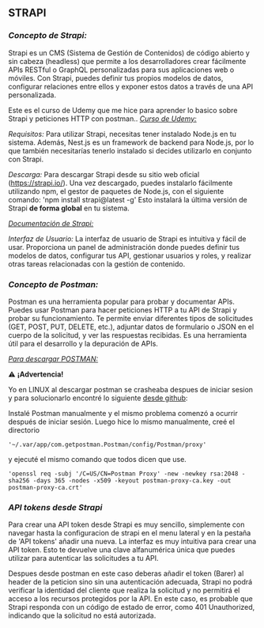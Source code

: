 
## **STRAPI** 

### *Concepto de Strapi:*

Strapi es un CMS (Sistema de Gestión de Contenidos) de código abierto y sin cabeza (headless) que permite a los desarrolladores crear fácilmente APIs RESTful o GraphQL personalizadas para sus aplicaciones web o móviles. Con Strapi, puedes definir tus propios modelos de datos, configurar relaciones entre ellos y exponer estos datos a través de una API personalizada.

Este es el curso de Udemy que me hice para aprender lo basico sobre Strapi y peticiones HTTP con postman..
[*Curso de Udemy:*](https://www.udemy.com/course/strapi-v4-curso-introductorio-gratuito-desde-cero/) 


*Requisitos:*
Para utilizar Strapi, necesitas tener instalado Node.js en tu sistema. Además, Nest.js es un framework de backend para Node.js, por lo que también necesitarías tenerlo instalado si decides utilizarlo en conjunto con Strapi.

*Descarga:*
Para descargar Strapi desde su sitio web oficial (https://strapi.io/). Una vez descargado, puedes instalarlo fácilmente utilizando npm, el gestor de paquetes de Node.js,
con el siguiente comando:
'npm install strapi@latest -g'
Esto instalará la última versión de Strapi **de forma global** en tu sistema.

[*Documentación de Strapi:* ](https://docs.strapi.io/)


*Interfaz de Usuario:*
La interfaz de usuario de Strapi es intuitiva y fácil de usar.
Proporciona un panel de administración donde puedes definir tus modelos de datos, configurar tus API, gestionar usuarios y roles, y realizar otras tareas relacionadas con la gestión de contenido.

### *Concepto de Postman:*

Postman es una herramienta popular para probar y documentar APIs. Puedes usar Postman para hacer peticiones HTTP a tu API de Strapi y probar su funcionamiento.
Te permite enviar diferentes tipos de solicitudes (GET, POST, PUT, DELETE, etc.), adjuntar datos de formulario o JSON en el cuerpo de la solicitud, y ver las respuestas recibidas.
Es una herramienta útil para el desarrollo y la depuración de APIs.

[*Para descargar POSTMAN:*](https://www.postman.com/downloads/)

⚠️ **¡Advertencia!**

Yo en LINUX al descargar postman se crasheaba despues de iniciar sesion y para solucionarlo encontré lo siguiente
[desde github](https://github.com/postmanlabs/postman-app-support/issues/12330):

Instalé Postman manualmente y el mismo problema comenzó a ocurrir después de iniciar sesión. Luego hice lo mismo manualmente, creé el directorio

```
'~/.var/app/com.getpostman.Postman/config/Postman/proxy'
```
y ejecuté el mismo comando que todos dicen que use.

```
'openssl req -subj '/C=US/CN=Postman Proxy' -new -newkey rsa:2048 -sha256 -days 365 -nodes -x509 -keyout postman-proxy-ca.key -out postman-proxy-ca.crt'
```

### *API tokens desde Strapi*

Para crear una API token desde Strapi es muy sencillo, simplemente con navegar hasta la configuracion de strapi en el menu lateral y en la pestaña de 'API tokens' añadir una nueva.
La interfaz es muy intuitiva para crear una API token. Esto te devuelve una clave alfanumérica única que puedes utilizar para autenticar las solicitudes a tu API.

Despues desde postman en este caso deberas añadir el token (Barer) al header de la peticion sino sin una autenticación adecuada, Strapi no podrá verificar la identidad del cliente que realiza la solicitud y no permitirá el acceso a los recursos protegidos por la API. En este caso, es probable que Strapi responda con un código de estado de error, como 401 Unauthorized, indicando que la solicitud no está autorizada.